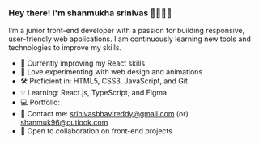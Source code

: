 ### Hey there! I'm shanmukha srinivas 👩‍💻👨‍💻

I’m a junior front-end developer with a passion for building responsive, user-friendly web applications. I am continuously learning new tools and technologies to improve my skills.

- 🚀 Currently improving my React skills
- 🎨 Love experimenting with web design and animations
- 🛠️ Proficient in: HTML5, CSS3, JavaScript, and Git
- 💡 Learning: React.js, TypeScript, and Figma
- 💻 Portfolio:
- 📧 Contact me: srinivasbhavireddy@gmail.com (or) shanmuk96@outlook.com
- 🤝 Open to collaboration on front-end projects


